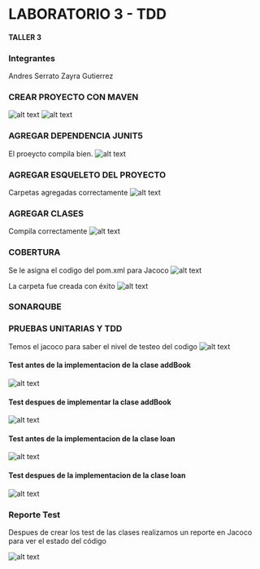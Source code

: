 # LABORATORIO 3 - TDD

#### TALLER 3

### Integrantes

Andres Serrato
Zayra Gutierrez

### CREAR PROYECTO CON MAVEN

![alt text](images/image.png)
![alt text](images/image-1.png)

### AGREGAR DEPENDENCIA JUNIT5

El proeycto compila bien.
![alt text](images/image-2.png)


### AGREGAR ESQUELETO DEL PROYECTO

Carpetas agregadas correctamente
![alt text](images/image-6.png)

### AGREGAR CLASES

Compila correctamente
![alt text](images/image-7.png)



### COBERTURA

Se le asigna el codigo del pom.xml para Jacoco
![alt text](images/image-8.png)

La carpeta fue creada con éxito
![alt text](images/image-9.png)

### SONARQUBE


### PRUEBAS UNITARIAS Y TDD

Temos el jacoco para saber el nivel de testeo del codigo
![alt text](images/image-10.png)

#### Test antes de la implementacion de la clase addBook
![alt text](images/image-1.png)

#### Test despues de implementar la clase addBook

![alt text](images/image.png)


#### Test antes de la implementacion de la clase loan

![alt text](images/image-2.png)


#### Test despues de la implementacion de la clase loan

![alt text](images/image-11.png)


### Reporte Test

Despues de crear los test de las clases realizamos un reporte en Jacoco para ver el estado del código

![alt text](images/image-12.png)